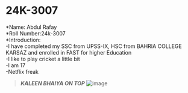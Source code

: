 # 24K-3007
*Name: Abdul Rafay<br>
*Roll Number:24k-3007<br>
*Introduction:<br>
-I have completed my SSC from UPSS-IX, HSC from BAHRIA COLLEGE KARSAZ and enrolled in FAST for higher Education <br>
-I like to play cricket a little bit <br>
-I am 17<br>
-Netflix freak<br>
>***KALEEN BHAIYA ON TOP***
![image](https://static-koimoi.akamaized.net/wp-content/new-galleries/2020/08/mirzapur-2s-kaleen-bhaiya-aka-pankaj-tripathi-reveals-important-information-about-web-show001.jpg)
